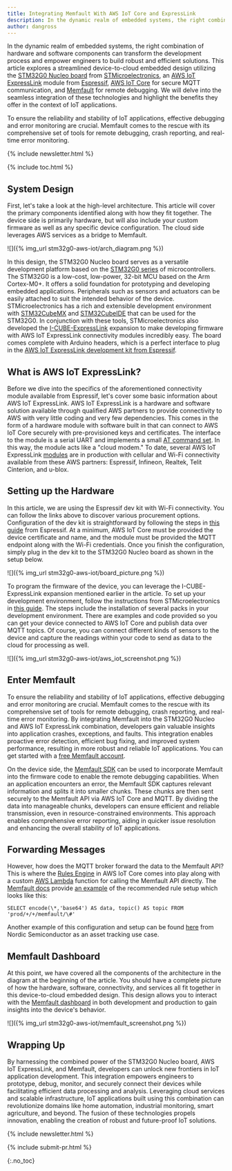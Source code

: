 ```yaml
---
title: Integrating Memfault With AWS IoT Core and ExpressLink
description: In the dynamic realm of embedded systems, the right combination of hardware and software components can transform the development process and empower engineers to build robust and efficient solutions. This article explores a streamlined device-to-cloud embedded design utilizing the STM32G0 Nucleo board from STMicroelectronics, an AWS IoT ExpressLink module from Espressif, AWS IoT Core for secure MQTT communication, and Memfault for remote debugging. We will delve into the seamless integration of these technologies and highlight the benefits they offer in the context of IoT applications.
author: dangross
---
```


In the dynamic realm of embedded systems, the right combination of hardware
and software components can transform the development process and empower
engineers to build robust and efficient solutions. This article explores
a streamlined device-to-cloud embedded design utilizing the [STM32G0
Nucleo board](https://www.st.com/en/evaluation-tools/nucleo-g071rb.html)
from [STMicroelectronics](https://www.st.com/content/st_com/en.html),
an [AWS IoT ExpressLink](https://aws.amazon.com/iot-expresslink/)
module from [Espressif](https://www.espressif.com/en),
[AWS IoT Core](https://aws.amazon.com/iot-core/) for secure MQTT
communication, and [Memfault](https://memfault.com/) for remote debugging.
We will delve into the seamless integration of these technologies and
highlight the benefits they offer in the context of IoT applications.

<!-- excerpt start -->

To ensure the reliability and stability of IoT applications, effective
debugging and error monitoring are crucial. Memfault comes to the rescue
with its comprehensive set of tools for remote debugging, crash
reporting, and real-time error monitoring.

<!-- excerpt end -->

{% include newsletter.html %}

{% include toc.html %}

## System Design

First, let's take a look at the high-level architecture.
This article will cover the primary components identified along
with how they fit together. The device side is primarily hardware, but
will also include your custom firmware as well as any specific device
configuration. The cloud side leverages AWS services as a bridge to
Memfault.

![]({% img_url stm32g0-aws-iot/arch_diagram.png %})

In this design, the STM32G0 Nucleo board serves as a versatile
development platform based on the
[STM32G0 series](https://www.st.com/en/microcontrollers-microprocessors/stm32g0-series.html)
of microcontrollers. The STM32G0 is a low-cost, low-power, 32-bit MCU based
on the Arm Cortex-M0+. It offers a solid foundation for prototyping and
developing embedded applications. Peripherals such as sensors and actuators can
be easily attached to suit the intended behavior of the device.
STMicroelectronics has a rich and extensible development environment with
[STM32CubeMX](https://www.st.com/en/development-tools/stm32cubemx.html)
and [STM32CubeIDE](https://www.st.com/en/development-tools/stm32cubeide.html)
that can be used for the STM32G0. In conjunction with these tools,
STMicroelectronics also developed the
[I-CUBE-ExpressLink](https://github.com/stm32-hotspot/I-CUBE-ExpressLink)
expansion to make developing firmware with AWS IoT ExpressLink connectivity
modules incredibly easy. The board comes complete with Arduino headers, which
is a perfect interface to plug in the
[AWS IoT ExpressLink development kit from Espressif](https://www.espressif.com/en/solutions/device-connectivity/esp-aws-iot-expresslink).

## What is AWS IoT ExpressLink?

Before we dive into the specifics of the aforementioned connectivity module
available from Espressif, let's cover some basic information about AWS
IoT ExpressLink. AWS IoT ExpressLink is a hardware and software solution
available through qualified AWS partners to provide connectivity to AWS
with very little coding and very few dependencies. This comes in the
form of a hardware module with software built in that can connect to AWS
IoT Core securely with pre-provisioned keys and certificates. The
interface to the module is a serial UART and implements a small
[AT command set](https://docs.aws.amazon.com/iot-expresslink/latest/programmersguide/elpg.html).
In this way, the module acts like a "cloud modem." To date,
several AWS IoT ExpressLink
[modules](https://devices.amazonaws.com/search?page=1&sv=iotxplnk)
are in production with cellular and Wi-Fi connectivity available from
these AWS partners: Espressif, Infineon, Realtek, Telit Cinterion, and
u-blox.

## Setting up the Hardware

In this article, we are using the Espressif dev kit with Wi-Fi connectivity.
You can follow the links above to discover various procurement options.
Configuration of the dev kit is straightforward by following the steps in
[this guide](https://github.com/espressif/esp-aws-expresslink-eval) from
Espressif. At a minimum, AWS IoT Core must be provided the device certificate
and name, and the module must be provided the MQTT endpoint along with the
Wi-Fi credentials. Once you finish the configuration, simply plug in the
dev kit to the STM32G0 Nucleo board as shown in the setup below.

![]({% img_url stm32g0-aws-iot/board_picture.png %})

To program the firmware of the device, you can leverage the
I-CUBE-ExpressLink expansion mentioned earlier in the article. To set up
your development environment, follow the instructions from
STMicroelectronics in [this guide](https://github.com/stm32-hotspot/I-CUBE-ExpressLink).
The steps include the installation of several packs in your development
environment. There are examples and code provided so you can get your
device connected to AWS IoT Core and publish data over MQTT topics. Of
course, you can connect different kinds of sensors to the device and
capture the readings within your code to send as data to the cloud for
processing as well.

![]({% img_url stm32g0-aws-iot/aws_iot_screenshot.png %})

## Enter Memfault

To ensure the reliability and stability of IoT applications, effective
debugging and error monitoring are crucial. Memfault comes to the rescue
with its comprehensive set of tools for remote debugging, crash
reporting, and real-time error monitoring. By integrating Memfault into
the STM32G0 Nucleo and AWS IoT ExpressLink combination, developers gain
valuable insights into application crashes, exceptions, and faults. This
integration enables proactive error detection, efficient bug fixing, and
improved system performance, resulting in more robust and reliable IoT
applications. You can get started with a
[free Memfault account](https://app.memfault.com/register).

On the device side, the
[Memfault SDK](https://github.com/memfault/memfault-firmware-sdk) can be
used to incorporate Memfault into the firmware code to enable the remote
debugging capabilities. When an application encounters an error, the Memfault
SDK captures relevant information and splits it into smaller chunks. These
chunks are then sent securely to the Memfault API via AWS IoT Core and
MQTT. By dividing the data into manageable chunks, developers can ensure
efficient and reliable transmission, even in resource-constrained
environments. This approach enables comprehensive error reporting,
aiding in quicker issue resolution and enhancing the overall stability
of IoT applications.

## Forwarding Messages

However, how does the MQTT broker forward the data
to the Memfault API? This is where the
[Rules Engine](https://docs.aws.amazon.com/iot/latest/developerguide/iot-rules.html)
in AWS IoT Core comes into play along with a custom
[AWS Lambda](https://aws.amazon.com/lambda/) function for calling the
Memfault API directly. The
[Memfault docs](https://docs.memfault.com/docs/mcu/introduction/) provide
[an example](https://docs.memfault.com/docs/mcu/uploading-data-with-mqtt)
of the recommended rule setup which looks like this:

```
SELECT encode(\*,'base64') AS data, topic() AS topic FROM 'prod/+/+/memfault/\#'
```

Another example of this configuration and setup can be found
[here](https://github.com/NordicSemiconductor/asset-tracker-cloud-memfault-aws-js)
from Nordic Semiconductor as an asset tracking use case.

## Memfault Dashboard

At this point, we have covered all the components of the architecture
in the diagram at the beginning of the article. You should have a complete
picture of how the hardware, software, connectivity, and services all
fit together in this device-to-cloud embedded design. This design allows
you to interact with the
[Memfault dashboard](https://memfault.com/iot-device-monitoring/) in both
development and production to gain insights into the device's behavior.

![]({% img_url stm32g0-aws-iot/memfault_screenshot.png %})

## Wrapping Up

By harnessing the combined power of the STM32G0 Nucleo board, AWS IoT
ExpressLink, and Memfault, developers can unlock new frontiers in IoT
application development. This integration empowers engineers to
prototype, debug, monitor, and securely connect their devices while
facilitating efficient data processing and analysis. Leveraging cloud
services and scalable infrastructure, IoT applications built using this
combination can revolutionize domains like home automation, industrial
monitoring, smart agriculture, and beyond. The fusion of these
technologies propels innovation, enabling the creation of robust and
future-proof IoT solutions.

<!-- Interrupt Keep START -->
{% include newsletter.html %}

{% include submit-pr.html %}
<!-- Interrupt Keep END -->

{:.no_toc}
